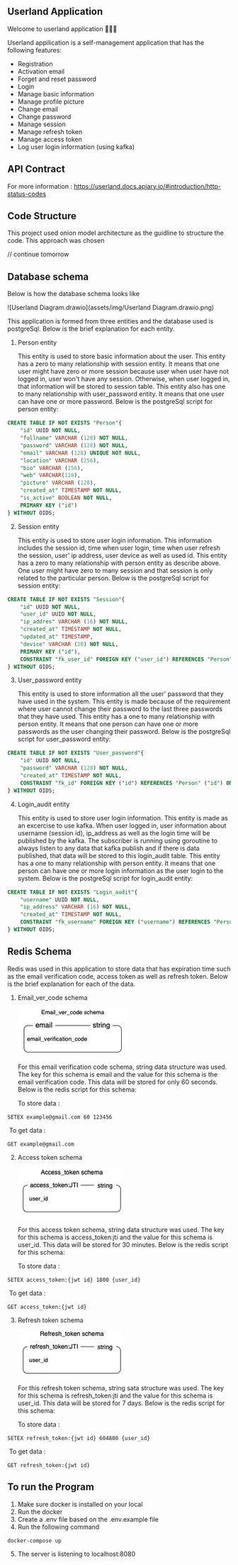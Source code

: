 ## Userland Application

Welcome to userland application 🎉🎉🎉

Userland appilication is a self-management application that has the following features:

- Registration
- Activation email
- Forget and reset password
- Login
- Manage basic information
- Manage profile picture
- Change email
- Change password
- Manage session
- Manage refresh token
- Manage access token
- Log user login information (using kafka)

## API Contract

For more information : https://userland.docs.apiary.io/#introduction/http-status-codes

## Code Structure

This project used onion model architecture as the guidline to structure the code. This approach was chosen

// continue tomorrow

## Database schema

Below is how the database schema looks like

![Userland Diagram.drawio](assets/img/Userland Diagram.drawio.png)

This application is formed from three entities and the database used is postgreSql. Below is the brief explanation for each entity.

1. Person entity

   This entity is used to store basic information about the user. This entity has a zero to many relationship with session entity. It means that one user might have zero or more session because user when user have not logged in, user won't have any session. Otherwise, when user logged in, that information will be stored to session table. This entity also has one to many relationship with user_password entity. It means that one user can have one or more password. Below is the postgreSql script for person entity:

```sql
CREATE TABLE IF NOT EXISTS "Person"{
	"id" UUID NOT NULL,
	"fullname" VARCHAR (128) NOT NULL,
	"password" VARCHAR (128) NOT NULL,
	"email" VARCHAR (128) UNIQUE NOT NULL,
	"location" VARCHAR (256),
	"bio" VARCHAR (256),
	"web" VARCHAR(128),
	"picture" VARCHAR (128),
	"created_at" TIMESTAMP NOT NULL,
	"is_active" BOOLEAN NOT NULL,
	PRIMARY KEY ("id")
} WITHOUT OIDS;
```

2. Session entity

   This entity is used to store user login information. This information includes the session id, time when user login, time when user refresh the session, user' ip address, user device as well as used id. This entity has a zero to many relationship with person entity as describe above. One user might have zero to many session and that session is only related to the particular person. Below is the postgreSql script for session entity:

```sql
CREATE TABLE IF NOT EXISTS "Session"{
	"id" UUID NOT NULL,
	"user_id" UUID NOT NULL,
	"ip_addres" VARCHAR (16) NOT NULL,
	"created_at" TIMESTAMP NOT NULL,
	"updated_at" TIMESTAMP,
	"device" VARCHAR (20) NOT NULL,
	PRIMARY KEY ("id"),
	CONSTRAINT "fk_user_id" FOREIGN KEY ("user_id") REFERENCES "Person" ("id") ON DELETE CASCADE ON UPDATE CASCADE
} WITHOUT OIDS;
```

3. User_password entity

   This entity is used to store information all the user' password that they have used in the system. This entity is made because of the requirement where user cannot change their password to the last three passwords that they have used. This entity has a one to many relationship with person entity. It means that one person can have one or more passwords as the user changing their password. Below is the postgreSql script for user_password entity:

```sql
CREATE TABLE IF NOT EXISTS "User_password"{
	"id" UUID NOT NULL,
	"password" VARCHAR (128) NOT NULL,
	"created_at" TIMESTAMP NOT NULL,
	CONSTRAINT "fk_id" FOREIGN KEY ("id") REFERENCES "Person" ("id") ON DELETE CASCADE ON UPDATE CASCADE
} WITHOUT OIDS;
```

4. Login_audit entity

   This entity is used to store user login information. This entity is made as an excercise to use kafka. When user logged in, user information about username (session id), ip_address as well as the login time will be published by the kafka. The subscriber is running using goroutine to always listen to any data that kafka publish and if there is data published, that data will be stored to this login_audit table. This entity has a one to many relationship with person entity. It means that one person can have one or more login information as the user login to the system. Below is the postgreSql script for login_audit entity:

```sql
CREATE TABLE IF NOT EXISTS "Login_audit"{
	"username" UUID NOT NULL,
	"ip_address" VARCHAR (16) NOT NULL,
	"created_at" TIMESTAMP NOT NULL,
	CONSTRAINT "fk_username" FOREIGN KEY ("username") REFERENCES "Person" ("id") ON DELETE CASCADE ON UPDATE CASCADE
} WITHOUT OIDS;
```

## Redis Schema

Redis was used in this application to store data that has expiration time such as the email verification code, access token as well as refresh token. Below is the brief explanation for each of the data.

1. Email_ver_code schema

   ![email_ver_code](assets/img/email_ver_code.png)

   For this email verification code schema, string data structure was used. The key for this schema is email and the value for this schema is the email verification code. This data will be stored for only 60 seconds. Below is the redis script for this schema:

   To store data :

```
SETEX example@gmail.com 60 123456
```

​ To get data :

```
GET example@gmail.com
```

2. Access token schema

   ![access_token](assets/img/access_token.png)

   For this access token schema, string data structure was used. The key for this schema is access_token:jti and the value for this schema is user_id. This data will be stored for 30 minutes. Below is the redis script for this schema:

   To store data :

```
SETEX access_token:{jwt id} 1800 {user_id}
```

​ To get data :

```
GET access_token:{jwt id}
```

3. Refresh token schema

   ![refresh_token](assets/img/refresh_token.png)

   For this refresh token schema, string sata structure was used. The key for this schema is refresh_token:jti and the value for this schema is user_id. This data will be stored for 7 days. Below is the redis script for this schema:

   To store data :

```
SETEX refresh_token:{jwt id} 604800 {user_id}
```

​ To get data :

```
GET refresh_token:{jwt id}
```

## To run the Program

1. Make sure docker is installed on your local
2. Run the docker
3. Create a .env file based on the .env.example file
4. Run the following command

```
docker-compose up
```

5. The server is listening to localhost:8080
